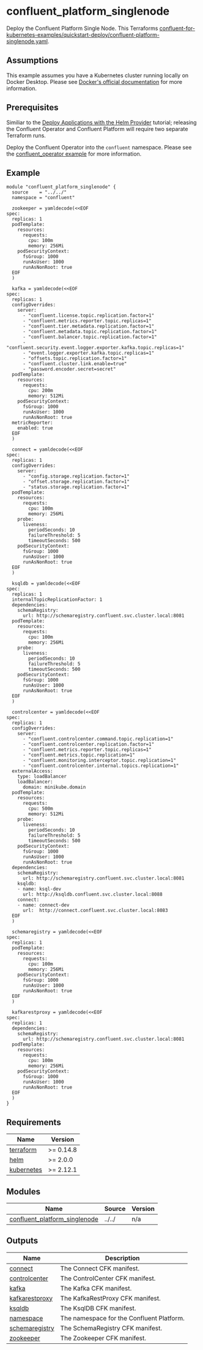 # confluent_platform_singlenode

Deploy the Confluent Platform Single Node. This Terraforms [confluent-for-kubernetes-examples/quickstart-deploy/confluent-platform-singlenode.yaml](https://github.com/confluentinc/confluent-kubernetes-examples/blob/master/quickstart-deploy/confluent-platform-singlenode.yaml).

## Assumptions

This example assumes you have a Kubernetes cluster running locally on Docker Desktop. Please see [Docker's official documentation](https://docs.docker.com/desktop/kubernetes/) for more information.

## Prerequisites

Similiar to the [Deploy Applications with the Helm Provider](https://learn.hashicorp.com/tutorials/terraform/helm-provider?in=terraform/use-case) tutorial; releasing the Confluent Operator and Confluent Platform will require two separate Terraform runs.

Deploy the Confluent Operator into the `confluent` namespace. Please see the [confluent_operator example](https://github.com/aidanmelen/terraform-kubernetes-confluent-platform/tree/main/examples/confluent_operator) for more information.


<!-- BEGINNING OF PRE-COMMIT-TERRAFORM DOCS HOOK -->

## Example

```hcl
module "confluent_platform_singlenode" {
  source    = "../../"
  namespace = "confluent"

  zookeeper = yamldecode(<<EOF
spec:
  replicas: 1
  podTemplate:
    resources:
      requests:
        cpu: 100m
        memory: 256Mi
    podSecurityContext:
      fsGroup: 1000
      runAsUser: 1000
      runAsNonRoot: true
  EOF
  )

  kafka = yamldecode(<<EOF
spec:
  replicas: 1
  configOverrides:
    server:
      - "confluent.license.topic.replication.factor=1"
      - "confluent.metrics.reporter.topic.replicas=1"
      - "confluent.tier.metadata.replication.factor=1"
      - "confluent.metadata.topic.replication.factor=1"
      - "confluent.balancer.topic.replication.factor=1"
      - "confluent.security.event.logger.exporter.kafka.topic.replicas=1"
      - "event.logger.exporter.kafka.topic.replicas=1"
      - "offsets.topic.replication.factor=1"
      - "confluent.cluster.link.enable=true"
      - "password.encoder.secret=secret"
  podTemplate:
    resources:
      requests:
        cpu: 200m
        memory: 512Mi
    podSecurityContext:
      fsGroup: 1000
      runAsUser: 1000
      runAsNonRoot: true
  metricReporter:
    enabled: true
  EOF
  )

  connect = yamldecode(<<EOF
spec:
  replicas: 1
  configOverrides:
    server:
      - "config.storage.replication.factor=1"
      - "offset.storage.replication.factor=1"
      - "status.storage.replication.factor=1"
  podTemplate:
    resources:
      requests:
        cpu: 100m
        memory: 256Mi
    probe:
      liveness:
        periodSeconds: 10
        failureThreshold: 5
        timeoutSeconds: 500
    podSecurityContext:
      fsGroup: 1000
      runAsUser: 1000
      runAsNonRoot: true
  EOF
  )

  ksqldb = yamldecode(<<EOF
spec:
  replicas: 1
  internalTopicReplicationFactor: 1
  dependencies:
    schemaRegistry:
      url: http://schemaregistry.confluent.svc.cluster.local:8081
  podTemplate:
    resources:
      requests:
        cpu: 100m
        memory: 256Mi
    probe:
      liveness:
        periodSeconds: 10
        failureThreshold: 5
        timeoutSeconds: 500
    podSecurityContext:
      fsGroup: 1000
      runAsUser: 1000
      runAsNonRoot: true
  EOF
  )

  controlcenter = yamldecode(<<EOF
spec:
  replicas: 1
  configOverrides:
    server:
      - "confluent.controlcenter.command.topic.replication=1"
      - "confluent.controlcenter.replication.factor=1"
      - "confluent.metrics.reporter.topic.replicas=1"
      - "confluent.metrics.topic.replication=1"
      - "confluent.monitoring.interceptor.topic.replication=1"
      - "confluent.controlcenter.internal.topics.replication=1"
  externalAccess:
    type: loadBalancer
    loadBalancer:
      domain: minikube.domain
  podTemplate:
    resources:
      requests:
        cpu: 500m
        memory: 512Mi
    probe:
      liveness:
        periodSeconds: 10
        failureThreshold: 5
        timeoutSeconds: 500
    podSecurityContext:
      fsGroup: 1000
      runAsUser: 1000
      runAsNonRoot: true
  dependencies:
    schemaRegistry:
      url: http://schemaregistry.confluent.svc.cluster.local:8081
    ksqldb:
    - name: ksql-dev
      url: http://ksqldb.confluent.svc.cluster.local:8088
    connect:
    - name: connect-dev
      url:  http://connect.confluent.svc.cluster.local:8083
  EOF
  )

  schemaregistry = yamldecode(<<EOF
spec:
  replicas: 1
  podTemplate:
    resources:
      requests:
        cpu: 100m
        memory: 256Mi
    podSecurityContext:
      fsGroup: 1000
      runAsUser: 1000
      runAsNonRoot: true
  EOF
  )

  kafkarestproxy = yamldecode(<<EOF
spec:
  replicas: 1
  dependencies:
    schemaRegistry:
      url: http://schemaregistry.confluent.svc.cluster.local:8081
  podTemplate:
    resources:
      requests:
        cpu: 100m
        memory: 256Mi
    podSecurityContext:
      fsGroup: 1000
      runAsUser: 1000
      runAsNonRoot: true
  EOF
  )
}
```

## Requirements

| Name | Version |
|------|---------|
| <a name="requirement_terraform"></a> [terraform](#requirement\_terraform) | >= 0.14.8 |
| <a name="requirement_helm"></a> [helm](#requirement\_helm) | >= 2.0.0 |
| <a name="requirement_kubernetes"></a> [kubernetes](#requirement\_kubernetes) | >= 2.12.1 |
## Modules

| Name | Source | Version |
|------|--------|---------|
| <a name="module_confluent_platform_singlenode"></a> [confluent\_platform\_singlenode](#module\_confluent\_platform\_singlenode) | ../../ | n/a |
## Outputs

| Name | Description |
|------|-------------|
| <a name="output_connect"></a> [connect](#output\_connect) | The Connect CFK manifest. |
| <a name="output_controlcenter"></a> [controlcenter](#output\_controlcenter) | The ControlCenter CFK manifest. |
| <a name="output_kafka"></a> [kafka](#output\_kafka) | The Kafka CFK manifest. |
| <a name="output_kafkarestproxy"></a> [kafkarestproxy](#output\_kafkarestproxy) | The KafkaRestProxy CFK manifest. |
| <a name="output_ksqldb"></a> [ksqldb](#output\_ksqldb) | The KsqlDB CFK manifest. |
| <a name="output_namespace"></a> [namespace](#output\_namespace) | The namespace for the Confluent Platform. |
| <a name="output_schemaregistry"></a> [schemaregistry](#output\_schemaregistry) | The SchemaRegistry CFK manifest. |
| <a name="output_zookeeper"></a> [zookeeper](#output\_zookeeper) | The Zookeeper CFK manifest. |
<!-- END OF PRE-COMMIT-TERRAFORM DOCS HOOK -->
